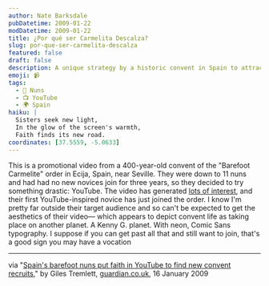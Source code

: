 ```yaml
---
author: Nate Barksdale
pubDatetime: 2009-01-22
modDatetime: 2009-01-22
title: ¿Por qué ser Carmelita Descalza?
slug: por-que-ser-carmelita-descalza
featured: false
draft: false
description: A unique strategy by a historic convent in Spain to attract new novices through social media. The Barefoot Carmelite nuns of Ecija have turned to YouTube to share their way of life in a modern way.
emoji: 📹
tags:
  - 🙏 Nuns
  - 📺 YouTube
  - 🌍 Spain
haiku: |
  Sisters seek new light,  
  In the glow of the screen's warmth,  
  Faith finds its new road.
coordinates: [37.5559, -5.0633]
---
```


This is a promotional video from a 400-year-old convent of the "Barefoot Carmelite" order in Ecija, Spain, near Seville. They were down to 11 nuns and had had no new novices join for three years, so they decided to try something drastic: YouTube. The video has generated [lots of interest](http://www.guardian.co.uk/world/2009/jan/16/nuns-turn-to-youtube-for-recruits), and their first YouTube-inspired novice has just joined the order. I know I'm pretty far outside their target audience and so can't be expected to get the aesthetics of their video— which appears to depict convent life as taking place on another planet. A Kenny G. planet. With neon, Comic Sans typography. I suppose if you can get past all that and still want to join, that's a good sign you may have a vocation

---

via "[Spain's barefoot nuns put faith in YouTube to find new convent recruits](http://www.guardian.co.uk/world/2009/jan/16/nuns-turn-to-youtube-for-recruits)," by Giles Tremlett, [guardian.co.uk](http://www.guardian.co.uk/world/2009/jan/16/nuns-turn-to-youtube-for-recruits), 16 January 2009
